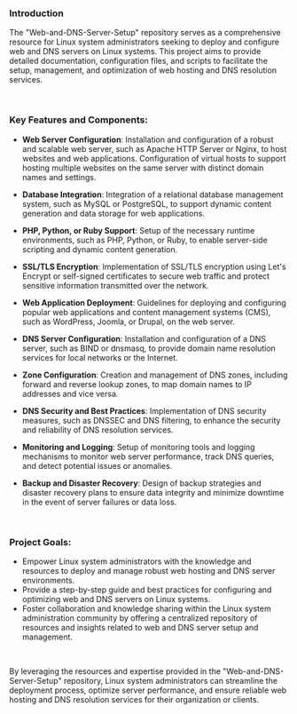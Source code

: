 ### Introduction
The "Web-and-DNS-Server-Setup" repository serves as a comprehensive resource for Linux system administrators seeking to deploy and configure web and DNS servers on Linux systems. This project aims to provide detailed documentation, configuration files, and scripts to facilitate the setup, management, and optimization of web hosting and DNS resolution services.

<br>

### Key Features and Components:

- <b>Web Server Configuration</b>: Installation and configuration of a robust and scalable web server, such as Apache HTTP Server or Nginx, to host websites and web applications.
Configuration of virtual hosts to support hosting multiple websites on the same server with distinct domain names and settings.

- <b>Database Integration</b>: Integration of a relational database management system, such as MySQL or PostgreSQL, to support dynamic content generation and data storage for web applications.

- <b>PHP, Python, or Ruby Support</b>: Setup of the necessary runtime environments, such as PHP, Python, or Ruby, to enable server-side scripting and dynamic content generation.

- <b>SSL/TLS Encryption</b>: Implementation of SSL/TLS encryption using Let's Encrypt or self-signed certificates to secure web traffic and protect sensitive information transmitted over the network.

- <b>Web Application Deployment</b>: Guidelines for deploying and configuring popular web applications and content management systems (CMS), such as WordPress, Joomla, or Drupal, on the web server.

- <b>DNS Server Configuration</b>: Installation and configuration of a DNS server, such as BIND or dnsmasq, to provide domain name resolution services for local networks or the Internet.

- <b>Zone Configuration</b>: Creation and management of DNS zones, including forward and reverse lookup zones, to map domain names to IP addresses and vice versa.

- <b>DNS Security and Best Practices</b>: Implementation of DNS security measures, such as DNSSEC and DNS filtering, to enhance the security and reliability of DNS resolution services.

- <b>Monitoring and Logging</b>: Setup of monitoring tools and logging mechanisms to monitor web server performance, track DNS queries, and detect potential issues or anomalies.

- <b>Backup and Disaster Recovery</b>: Design of backup strategies and disaster recovery plans to ensure data integrity and minimize downtime in the event of server failures or data loss.

<br>

### Project Goals:

- Empower Linux system administrators with the knowledge and resources to deploy and manage robust web hosting and DNS server environments.
- Provide a step-by-step guide and best practices for configuring and optimizing web and DNS servers on Linux systems.
- Foster collaboration and knowledge sharing within the Linux system administration community by offering a centralized repository of resources and insights related to web and DNS server setup and management.

<br>

By leveraging the resources and expertise provided in the "Web-and-DNS-Server-Setup" repository, Linux system administrators can streamline the deployment process, optimize server performance, and ensure reliable web hosting and DNS resolution services for their organization or clients.
